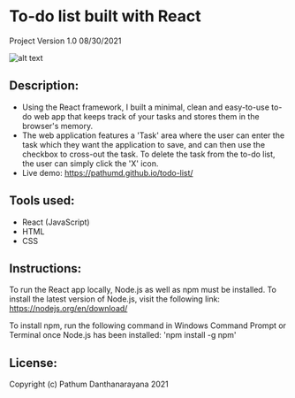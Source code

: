 # To-do list built with React
Project Version 1.0 08/30/2021

![alt text](https://i.imgur.com/VlDcm4Z.jpg?raw=true)

Description:
--------------
- Using the React framework, I built a minimal, clean and easy-to-use to-do web app that keeps track of your tasks and stores them in the browser's memory.
- The web application features a 'Task' area where the user can enter the task which they want the application to save, and can then use the checkbox to cross-out the task. To delete the task from the to-do list, the user can simply click the 'X' icon.
- Live demo: https://pathumd.github.io/todo-list/

Tools used:
--------------
- React (JavaScript)
- HTML
- CSS

Instructions:
---------
To run the React app locally, Node.js as well as npm must be installed.
To install the latest version of Node.js, visit the following link: https://nodejs.org/en/download/

To install npm, run the following command in Windows Command Prompt or Terminal once Node.js has been installed: 'npm install -g npm'

License:
---------
Copyright (c) Pathum Danthanarayana 2021

